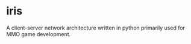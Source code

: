 # iris
A client-server network architecture written in python primarily used for MMO game development.
